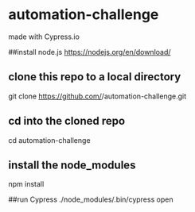 # automation-challenge

made with Cypress.io

##install node.js
https://nodejs.org/en/download/

## clone this repo to a local directory
git clone https://github.com/<your-username>/automation-challenge.git

## cd into the cloned repo
cd automation-challenge

## install the node_modules
npm install

##run Cypress
./node_modules/.bin/cypress open
